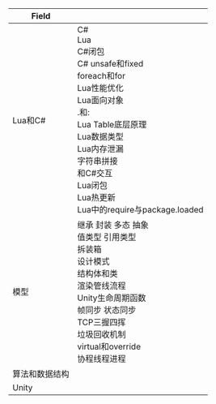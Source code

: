 | Field          |                                                              |
| -------------- | ------------------------------------------------------------ |
| Lua和C#        | C#<br />Lua<br />C#闭包<br />C# unsafe和fixed<br />foreach和for<br />Lua性能优化<br />Lua面向对象<br />.和:<br />Lua Table底层原理<br />Lua数据类型<br />Lua内存泄漏<br />字符串拼接<br />和C#交互<br />Lua闭包<br />Lua热更新<br />Lua中的require与package.loaded |
| 模型           | 继承 封装 多态 抽象<br />值类型 引用类型<br />拆装箱<br />设计模式<br />结构体和类<br />渲染管线流程<br />Unity生命周期函数<br />帧同步 状态同步<br />TCP三握四挥<br />垃圾回收机制<br />virtual和override<br />协程线程进程 |
| 算法和数据结构 |                                                              |
| Unity          |                                                              |

